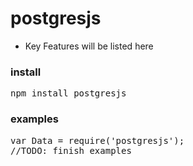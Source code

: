 postgresjs
=================
* Key Features will be listed here


### install

<pre>
npm install postgresjs
</pre>

### examples

<pre>
var Data = require('postgresjs');
//TODO: finish examples
</pre>


